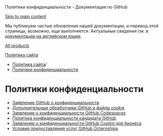 Политики конфиденциальности - Документация по GitHub

[Skip to main content](#main-content)

Мы публикуем частые обновления нашей документации, и перевод этой страницы, возможно, еще выполняется. Актуальные сведения см. в [документации на английском языке](/en).

[All products](/ru)

[Политика сайта](/ru/site-policy)

* [Политика сайта](/ru/site-policy)/
* [Политики конфиденциальности](/ru/site-policy/privacy-policies)

Политики конфиденциальности
==========

* [Заявление GitHub о конфиденциальности](/ru/site-policy/privacy-policies/github-privacy-statement)
* [Дополнительные обработчики GitHub и файлы cookie](/ru/site-policy/privacy-policies/github-subprocessors-and-cookies)
* [Заявление о конфиденциальности GitHub Codespaces](/ru/site-policy/privacy-policies/github-codespaces-privacy-statement)
* [Политика конфиденциальности кандидата GitHub](/ru/site-policy/privacy-policies/github-candidate-privacy-policy)
* [Заявление о конфиденциальности GitHub Copilot для бизнеса](/ru/site-policy/privacy-policies/github-copilot-for-business-privacy-statement)
* [Условия предоставления услуг GitHub Octernships](/ru/site-policy/privacy-policies/github-octernships-terms-of-service)
